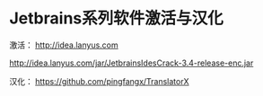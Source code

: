 # Jetbrains系列软件激活与汉化

激活：
http://idea.lanyus.com

http://idea.lanyus.com/jar/JetbrainsIdesCrack-3.4-release-enc.jar

汉化：
https://github.com/pingfangx/TranslatorX

